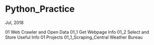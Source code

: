 # Python_Practice
Jul, 2018

01 Web Crawler and Open Data
  01_1 Get Webpage Info
  01_2 Select and Store Useful Info
01 Projects
  01_1_Scraping_Central Weather Bureau
